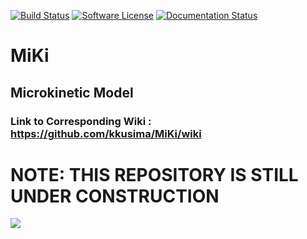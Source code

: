 [![Build Status](https://img.shields.io/badge/build-incomplete-red)]()
[![Software License](https://img.shields.io/badge/license-GPL--3.0%20license-red)](https://github.com/kkusima/MiKi/blob/main/LICENSE.md)
[![Documentation Status](https://img.shields.io/badge/Documentation%20Status-complete-red)](https://github.com/kkusima/MiKi/wiki)

# MiKi
## Microkinetic Model

### Link to Corresponding Wiki : https://github.com/kkusima/MiKi/wiki

# NOTE: THIS REPOSITORY IS STILL UNDER CONSTRUCTION

<img src="https://cdn.pixabay.com/photo/2017/06/16/07/26/under-construction-2408062_1280.png" />
